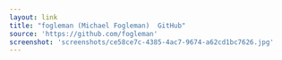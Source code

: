 ```yaml
---
layout: link
title: "fogleman (Michael Fogleman)  GitHub"
source: 'https://github.com/fogleman'
screenshot: 'screenshots/ce58ce7c-4385-4ac7-9674-a62cd1bc7626.jpg'
---
```


